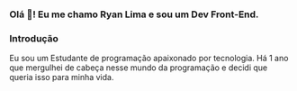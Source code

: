 ### Olá 👋! Eu me chamo Ryan Lima e sou um Dev Front-End.

### Introdução
Eu sou um Estudante de programação apaixonado por tecnologia. Há 1 ano que mergulhei de cabeça nesse mundo da programação e decidi que queria isso para minha vida.

